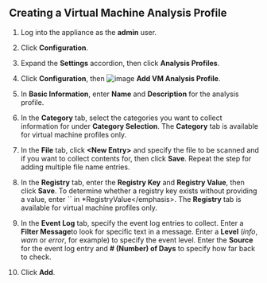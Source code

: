 ## Creating a Virtual Machine Analysis Profile

1. Log into the appliance as the **admin** user.

2. Click **Configuration**.

3. Expand the **Settings** accordion, then click **Analysis Profiles**.

4. Click **Configuration**, then ![image](../images/1862.png) **Add VM Analysis Profile**.

5. In **Basic Information**, enter **Name** and **Description** for the analysis profile.

6. In the **Category** tab, select the categories you want to collect information for under
   **Category Selection**. The **Category** tab is available for virtual machine profiles only.

7. In the **File** tab, click **\<New Entry\>** and specify the file to be scanned and if you
   want to collect contents for, then click **Save**. Repeat the step for adding multiple file
   name entries.

8. In the **Registry** tab, enter the **Registry Key** and **Registry Value**, then click
   **Save**. To determine whether a registry key exists without providing a value, enter `` in
   \*RegistryValue\</emphasis\>. The **Registry** tab is available for virtual machine profiles
   only.

9. In the **Event Log** tab, specify the event log entries to collect. Enter a **Filter Message**to look for specific text in a message. Enter a **Level** (*info*, *warn* or *error*, for example) to specify the event level. Enter the **Source** for the event log entry and **\# (Number) of Days** to specify how far back to check.

10. Click **Add**.
